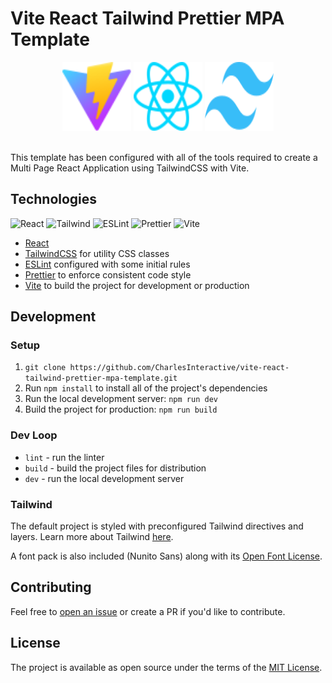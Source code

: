 # Vite React Tailwind Prettier MPA Template

<p align="center">
    <img src="./src/public/vite.svg" width="110" height="110" alt="vite">
    <img src="./src/assets/react.svg" width="110" height="110" alt="react">
    <img src="./src/public/tailwindcss.svg" width="110" height="110" alt="tailwindcss">
    <br>
    <br>
</p>

This template has been configured with all of the tools required to create a Multi Page React Application using TailwindCSS with Vite.

## Technologies

![React](https://img.shields.io/badge/frontend-react-61DBFB?style=flat&logo=react)
![Tailwind](https://img.shields.io/badge/frontend-tailwind-00C4C4?style=flat&logo=tailwindcss)
![ESLint](https://img.shields.io/badge/linter-eslint-4B32C3?style=flat&logo=eslint)
![Prettier](https://img.shields.io/badge/formatter-prettier-F8BC45?style=flat&logo=prettier)
![Vite](https://img.shields.io/badge/build-vite-A855F7?style=flat&logo=vite)

- [React](https://reactjs.org/)
- [TailwindCSS](https://tailwindcss.com/) for utility CSS classes
- [ESLint](https://eslint.org/) configured with some initial rules
- [Prettier](https://prettier.io/) to enforce consistent code style
- [Vite](https://vitejs.dev/) to build the project for development or production

## Development

### Setup

1. `git clone https://github.com/CharlesInteractive/vite-react-tailwind-prettier-mpa-template.git`
2. Run `npm install` to install all of the project's dependencies
3. Run the local development server: `npm run dev`
4. Build the project for production: `npm run build`

### Dev Loop

- `lint` - run the linter
- `build` - build the project files for distribution
- `dev` - run the local development server

### Tailwind

The default project is styled with preconfigured Tailwind directives and layers. Learn more about Tailwind [here](https://tailwindcss.com/).

A font pack is also included (Nunito Sans) along with its [Open Font License](./src/public/fonts/Nunito_Sans/OFL.txt).

## Contributing

Feel free to [open an issue](https://github.com/CharlesInteractive/vite-react-tailwind-prettier-mpa-template/issues/new) or create a PR if you'd like to contribute.

## License

The project is available as open source under the terms of the [MIT License](LICENSE).
